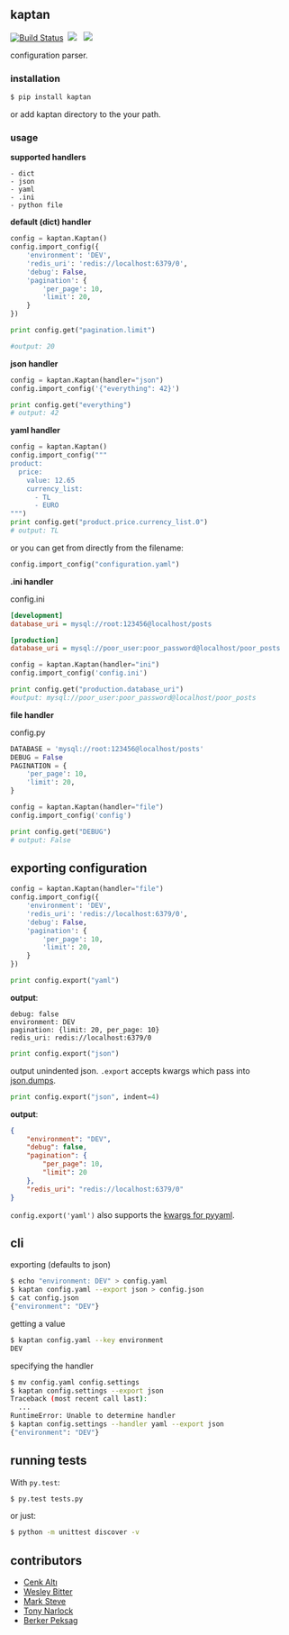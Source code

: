 ## kaptan ##

[![Build Status](https://travis-ci.org/emre/kaptan.png)](https://travis-ci.org/emre/kaptan)&nbsp; <img src= "https://pypip.in/v/kaptan/badge.png"> &nbsp; <img src="https://pypip.in/d/kaptan/badge.png">

configuration parser.

### installation ###

```sh
$ pip install kaptan
```

or add kaptan directory to the your path.

### usage ###
**supported handlers**

    - dict
    - json
    - yaml
    - .ini
    - python file
    
**default (dict) handler**
```python
config = kaptan.Kaptan()
config.import_config({
    'environment': 'DEV',
    'redis_uri': 'redis://localhost:6379/0',
    'debug': False,
    'pagination': {
        'per_page': 10,
        'limit': 20,
    }
})

print config.get("pagination.limit")

#output: 20
```
**json handler**
```python
config = kaptan.Kaptan(handler="json")
config.import_config('{"everything": 42}')

print config.get("everything")
# output: 42
```

**yaml handler**
```python
config = kaptan.Kaptan()
config.import_config("""
product:
  price:
    value: 12.65
    currency_list:
      - TL
      - EURO
""")
print config.get("product.price.currency_list.0")
# output: TL
```

or you can get from directly from the filename:

```python
config.import_config("configuration.yaml")
```

**.ini handler**

config.ini
```ini
[development]
database_uri = mysql://root:123456@localhost/posts

[production]
database_uri = mysql://poor_user:poor_password@localhost/poor_posts
```

```python
config = kaptan.Kaptan(handler="ini")
config.import_config('config.ini')

print config.get("production.database_uri")
#output: mysql://poor_user:poor_password@localhost/poor_posts
```
**file handler**

config.py
```python
DATABASE = 'mysql://root:123456@localhost/posts'
DEBUG = False
PAGINATION = {
    'per_page': 10,
    'limit': 20,
}
```
```python
config = kaptan.Kaptan(handler="file")
config.import_config('config')

print config.get("DEBUG")
# output: False
```
## exporting configuration ##
```python
config = kaptan.Kaptan(handler="file")
config.import_config({
    'environment': 'DEV',
    'redis_uri': 'redis://localhost:6379/0',
    'debug': False,
    'pagination': {
        'per_page': 10,
        'limit': 20,
    }
})

```

```python
print config.export("yaml")
```
**output**:
```
debug: false
environment: DEV
pagination: {limit: 20, per_page: 10}
redis_uri: redis://localhost:6379/0
```

```python
print config.export("json")
```

output unindented json. ``.export`` accepts kwargs which pass into [json.dumps](http://docs.python.org/2/library/json.html#json.dump).

```python
print config.export("json", indent=4)
```

**output**:
```json
{
    "environment": "DEV",
    "debug": false,
    "pagination": {
        "per_page": 10,
        "limit": 20
    },
    "redis_uri": "redis://localhost:6379/0"
}
```

``config.export('yaml')`` also supports the [kwargs for pyyaml](http://pyyaml.org/wiki/PyYAMLDocumentation#Dumper).

## cli ##
exporting (defaults to json)
```sh
$ echo "environment: DEV" > config.yaml
$ kaptan config.yaml --export json > config.json
$ cat config.json
{"environment": "DEV"}
```
getting a value
```sh
$ kaptan config.yaml --key environment
DEV
```
specifying the handler
```sh
$ mv config.yaml config.settings
$ kaptan config.settings --export json
Traceback (most recent call last):
  ...
RuntimeError: Unable to determine handler
$ kaptan config.settings --handler yaml --export json
{"environment": "DEV"}
```
## running tests ##

With `py.test`:

```sh
$ py.test tests.py
```

or just:

```sh
$ python -m unittest discover -v
```

## contributors

- [Cenk Altı](http://github.com/cenkalti)
- [Wesley Bitter](http://github.com/Wessie)
- [Mark Steve](http://github.com/marksteve)
- [Tony Narlock](http://github.com/tony)
- [Berker Peksag](http://github.com/berkerpeksag)
